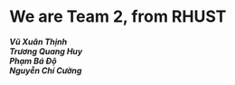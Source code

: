 # We are Team 2, from RHUST #
***Vũ Xuân Thịnh*** <br>
***Trương Quang Huy*** <br>
***Phạm Bá Độ*** <br>
***Nguyễn Chí Cường***